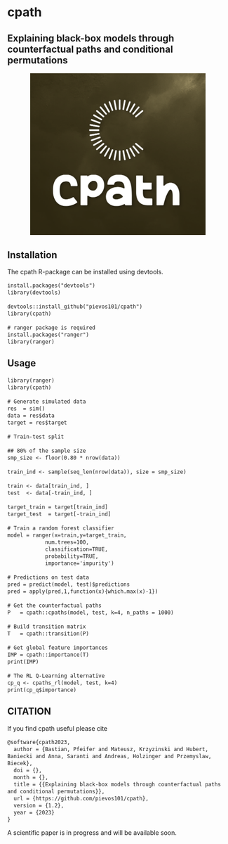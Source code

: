 # cpath

## Explaining black-box models through counterfactual paths and conditional permutations

<p align="center">
<img src="https://github.com/pievos101/cpath/blob/main/logo.png" width="400">
</p>


## Installation
The cpath R-package can be installed using devtools.

```{r}
install.packages("devtools")
library(devtools)

devtools::install_github("pievos101/cpath")
library(cpath)

# ranger package is required 
install.packages("ranger")
library(ranger)
```

## Usage

```{r}
library(ranger)
library(cpath)

# Generate simulated data
res  = sim()
data = res$data
target = res$target

# Train-test split 

## 80% of the sample size
smp_size <- floor(0.80 * nrow(data))

train_ind <- sample(seq_len(nrow(data)), size = smp_size)

train <- data[train_ind, ]
test  <- data[-train_ind, ]

target_train = target[train_ind]
target_test  = target[-train_ind]

# Train a random forest classifier
model = ranger(x=train,y=target_train, 
            num.trees=100, 
            classification=TRUE, 
            probability=TRUE, 
            importance='impurity')

# Predictions on test data
pred = predict(model, test)$predictions
pred = apply(pred,1,function(x){which.max(x)-1})

# Get the counterfactual paths
P   = cpath::cpaths(model, test, k=4, n_paths = 1000)

# Build transition matrix 
T   = cpath::transition(P)

# Get global feature importances
IMP = cpath::importance(T)
print(IMP)

# The RL Q-Learning alternative
cp_q <- cpaths_rl(model, test, k=4)
print(cp_q$importance)
```

## CITATION
If you find cpath useful please cite 

```
@software{cpath2023,
  author = {Bastian, Pfeifer and Mateusz, Krzyzinski and Hubert, Baniecki and Anna, Saranti and Andreas, Holzinger and Przemyslaw, Biecek},
  doi = {},
  month = {},
  title = {{Explaining black-box models through counterfactual paths and conditional permutations}},
  url = {https://github.com/pievos101/cpath},
  version = {1.2},
  year = {2023}
}
```

A scientific paper is in progress and will be available soon.